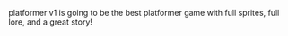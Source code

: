 platformer v1 is going to be the best platformer game with full sprites, full lore, and a great story!
